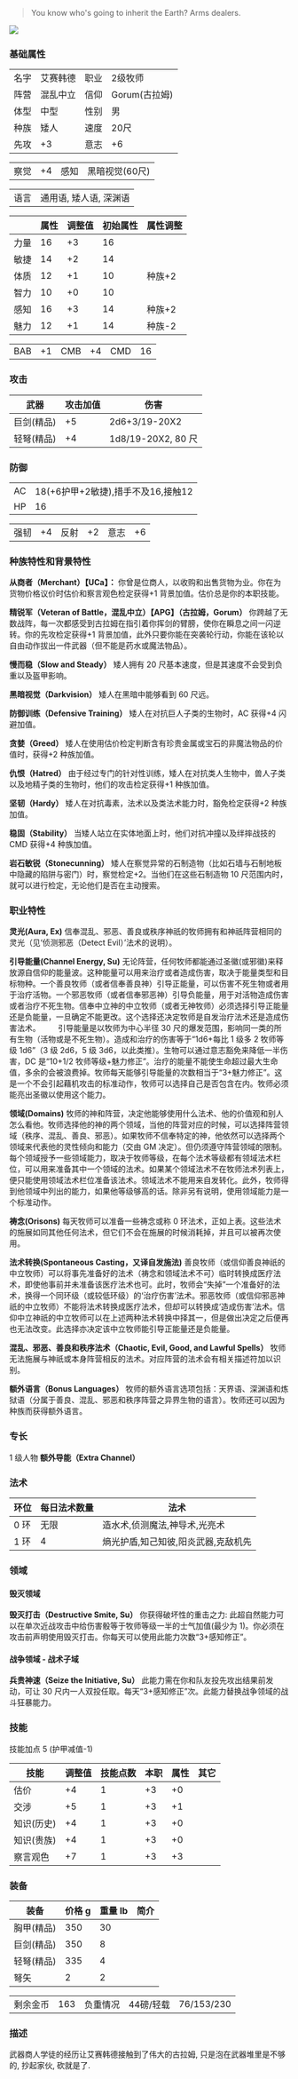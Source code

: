 > You know who's going to inherit the Earth? Arms dealers.

![](../../res/avatar/艾赛韩德.png)

### 基础属性

<table>
  <tr>
      <td>名字</td>
      <td>艾赛韩德</td>
      <td>职业</td>
      <td>2级牧师</td>
  </tr>
  <tr>
      <td>阵营</td>
      <td>混乱中立</td>
      <td>信仰</td>
      <td>Gorum(古拉姆)</td>
  </tr>
  <tr>
      <td>体型</td>
      <td>中型</td>
      <td>性别</td>
      <td>男</td>
  </tr>
  <tr>
      <td>种族</td>
      <td>矮人</td>
      <td>速度</td>
      <td>20尺</td>
  </tr>
  <tr>
      <td>先攻</td>
      <td>+3</td>
      <td>意志</td>
      <td>+6</td>
  </tr>
</table>
<table>
  <tr>
      <td>察觉</td>
      <td>+4</td>
      <td>感知</td>
      <td>黑暗视觉(60尺)</td>
  </tr>
</table>
<table>
    <tr>
        <td>语言</td>
        <td>通用语, 矮人语, 深渊语</td>
    </tr>
</table>

|      | 属性 | 调整值 | 初始属性 | 属性调整 |
| ---- | ---- | ------ | -------- | -------- |
| 力量 | 16   | +3     | 16       |
| 敏捷 | 14   | +2     | 14       |
| 体质 | 12   | +1     | 10       | 种族+2   |
| 智力 | 10   | +0     | 10       |
| 感知 | 16   | +3     | 14       | 种族+2   |
| 魅力 | 12   | +1     | 14       | 种族-2   |

<table>
    <tr>
        <td>BAB</td>
        <td>+1</td>
        <td>CMB</td>
        <td>+4</td>
        <td>CMD</td>
        <td>16</td>
    </tr>
</table>

### 攻击

| 武器       | 攻击加值 | 伤害               |
| ---------- | -------- | ------------------ |
| 巨剑(精品) | +5       | 2d6+3/19-20X2      |
| 轻弩(精品) | +4       | 1d8/19-20X2, 80 尺 |

### 防御

<table>
    <tr>
        <td>AC</td>
        <td>18(+6护甲+2敏捷),措手不及16,接触12</td>
    </tr>
	<tr>
        <td>HP</td>
        <td>16</td>
    </tr>
</table>
<table>
    <tr>
        <td>强韧</td>
        <td>+4</td>
        <td>反射</td>
        <td>+2</td>
        <td>意志</td>
        <td>+6</td>
    </tr>
</table>

### 种族特性和背景特性

**从商者（Merchant）【UCa】：** 你曾是位商人，以收购和出售货物为业。你在为货物价格议价时估价和察言观色检定获得+1 背景加值。估价总是你的本职技能。

**精锐军（Veteran of Battle，混乱中立）【APG】（古拉姆，Gorum）** 你跨越了无数战阵，每一次都感受到古拉姆在指引着你挥剑的臂膀，使你在瞬息之间一闪逆转。你的先攻检定获得+1 背景加值，此外只要你能在突袭轮行动，你能在该轮以自由动作拔出一件武器（但不能是药水或魔法物品）。

**慢而稳（Slow and Steady）** 矮人拥有 20 尺基本速度，但是其速度不会受到负重以及盔甲影响。

**黑暗视觉（Darkvision）** 矮人在黑暗中能够看到 60 尺远。

**防御训练（Defensive Training）** 矮人在对抗巨人子类的生物时，AC 获得+4 闪避加值。

**贪婪（Greed）** 矮人在使用估价检定判断含有珍贵金属或宝石的非魔法物品的价值时，获得+2 种族加值。

**仇恨（Hatred）** 由于经过专门的针对性训练，矮人在对抗类人生物中，兽人子类以及地精子类的生物时，他们的攻击检定获得+1 种族加值。

**坚韧（Hardy）** 矮人在对抗毒素，法术以及类法术能力时，豁免检定获得+2 种族加值。

**稳固（Stability）** 当矮人站立在实体地面上时，他们对抗冲撞以及绊摔战技的 CMD 获得+4 种族加值。

**岩石敏锐（Stonecunning）** 矮人在察觉异常的石制造物（比如石墙与石制地板中隐藏的陷阱与密门）时，察觉检定+2。当他们在这些石制造物 10 尺范围内时，就可以进行检定，无论他们是否在主动搜索。

### 职业特性

**灵光(Aura, Ex)** 信奉混乱、邪恶、善良或秩序神祇的牧师拥有和神祇阵营相同的灵光（见‘侦测邪恶（Detect Evil）’法术的说明）。

**引导能量(Channel Energy, Su)** 无论阵营，任何牧师都能通过圣徽(或邪徽)来释放源自信仰的能量波。这种能量可以用来治疗或者造成伤害，取决于能量类型和目标物种。一个善良牧师（或者信奉善良神）引导正能量，可以伤害不死生物或者用于治疗活物。一个邪恶牧师（或者信奉邪恶神）引导负能量，用于对活物造成伤害或者治疗不死生物。信奉中立神的中立牧师（或者无神牧师）必须选择引导正能量还是负能量，一旦确定不能更改。这个选择还决定牧师是自发治疗法术还是造成伤害法术。
　　引导能量是以牧师为中心半径 30 尺的爆发范围，影响同一类的所有生物（活物或是不死生物）。造成和治疗的伤害等于“1d6+每比 1 级多 2 牧师等级 1d6”（3 级 2d6，5 级 3d6，以此类推）。生物可以通过意志豁免来降低一半伤害，DC 是“10+1/2 牧师等级+魅力修正”。治疗的能量不能使生命超过最大生命值，多余的会被浪费掉。牧师每天能够引导能量的次数相当于“3+魅力修正”。这是一个不会引起藉机攻击的标准动作，牧师可以选择自己是否包含在内。牧师必须能亮出圣徽以使用这个能力。

**领域(Domains)** 牧师的神和阵营，决定他能够使用什么法术、他的价值观和别人怎么看他。牧师选择他的神的两个领域，当他的阵营对应的时候，可以选择阵营领域（秩序、混乱、善良、邪恶）。如果牧师不信奉特定的神，他依然可以选择两个领域来代表他的灵性倾向和能力（交由 GM 决定）。但仍须遵守阵营领域的限制。每个领域授予一些领域能力，取决于牧师等级，在每个法术等级都有领域法术栏位，可以用来准备其中一个领域的法术。如果某个领域法术不在牧师法术列表上，便只能使用领域法术栏位准备该法术。领域法术不能用来自发转化。此外，牧师得到他领域中列出的能力，如果他等级够高的话。除非另有说明，使用领域能力是一个标准动作。

**祷念(Orisons)** 每天牧师可以准备一些祷念或称 0 环法术，正如上表。这些法术的施展如同其他任何法术，但它们不会在施展的时候消耗掉，并且可以被再次使用。

**法术转换(Spontaneous Casting，又译自发施法)** 善良牧师（或信仰善良神祇的中立牧师）可以将事先准备好的法术（祷念和领域法术不可）临时转换成医疗法术，即使他事前并未准备该医疗法术也可。此时，牧师会“失掉”一个准备好的法术，换得一个同环级（或较低环级）的‘治疗伤害’法术。邪恶牧师（或信仰邪恶神祇的中立牧师）不能将法术转换成医疗法术，但却可以转换成‘造成伤害’法术。信仰中立神祇的中立牧师可以在上述两种法术转换中择其一，但是做出决定之后便再也无法改变。此选择亦决定该中立牧师能引导正能量还是负能量。

**混乱、邪恶、善良和秩序法术（Chaotic, Evil, Good, and Lawful Spells）** 牧师无法施展与神祇或本身阵营相反的法术。对应阵营的法术会有相关描述符加以识别。

**额外语言（Bonus Languages）** 牧师的额外语言选项包括：天界语、深渊语和炼狱语（分属于善良、混乱、邪恶和秩序阵营之异界生物的语言）。牧师还可以因为种族而获得额外语言。

### 专长

1 级人物 **额外导能（Extra Channel）**

### 法术

| 环位 | 每日法术数量 | 法术                                |
| ---- | ------------ | ----------------------------------- |
| 0 环 | 无限         | 造水术,侦测魔法,神导术,光亮术       |
| 1 环 | 4            | 熵光护盾,知己知彼,阳炎武器,克敌机先 |

### 领域

#### 毁灭领域

**毁灭打击（Destructive Smite, Su）** 你获得破坏性的重击之力: 此超自然能力可以在单次近战攻击中给伤害骰等于牧师等级一半的士气加值(最少为 1)。你必须在攻击前声明使用毁灭打击。你每天可以使用此能力次数“3+感知修正”。

#### 战争领域 - 战术子域

**兵贵神速（Seize the Initiative, Su）** 此能力需在你和队友投先攻出结果前发动，可让 30 尺内一人双投任取。每天“3+感知修正”次。此能力替换战争领域的战斗狂暴能力。

### 技能

技能加点 5 (护甲减值-1)

| 技能       | 调整值 | 技能点数 | 本职 | 属性 | 其它 |
| ---------- | ------ | -------- | ---- | ---- | ---- |
| 估价       | +4     | 1        | +3   | +0   |
| 交涉       | +5     | 1        | +3   | +1   |
| 知识(历史) | +4     | 1        | +3   | +0   |
| 知识(贵族) | +4     | 1        | +3   | +0   |
| 察言观色   | +7     | 1        | +3   | +3   |

### 装备

| 装备       | 价格 g | 重量 lb | 简介 |
| ---------- | ------ | ------- | ---- |
| 胸甲(精品) | 350    | 30      |
| 巨剑(精品) | 350    | 8       |
| 轻弩(精品) | 335    | 4       |
| 弩矢       | 2      | 2       |

<table>
    <tr>
        <td>剩余金币</td>
        <td>163</td>
        <td>负重情况</td>
        <td>44磅/轻载</td>
        <td>76/153/230</td>
    </tr>
</table>

### 描述

武器商人学徒的经历让艾赛韩德接触到了伟大的古拉姆, 只是泡在武器堆里是不够的, 抄起家伙, 砍就是了.
